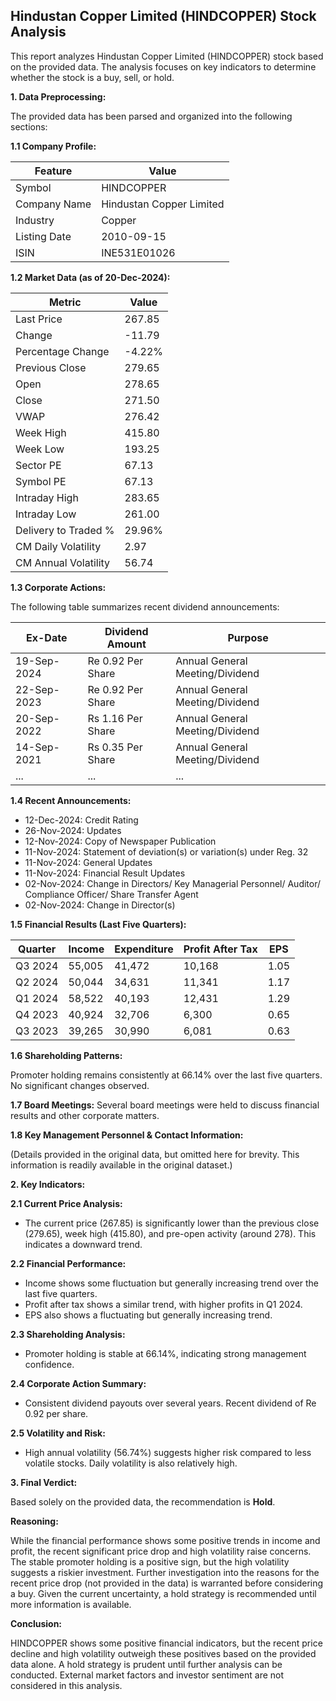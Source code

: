 ## Hindustan Copper Limited (HINDCOPPER) Stock Analysis

This report analyzes Hindustan Copper Limited (HINDCOPPER) stock based on the provided data.  The analysis focuses on key indicators to determine whether the stock is a buy, sell, or hold.

**1. Data Preprocessing:**

The provided data has been parsed and organized into the following sections:

**1.1 Company Profile:**

| Feature          | Value                     |
|-----------------|--------------------------|
| Symbol           | HINDCOPPER                |
| Company Name     | Hindustan Copper Limited   |
| Industry         | Copper                    |
| Listing Date     | 2010-09-15                |
| ISIN             | INE531E01026              |


**1.2 Market Data (as of 20-Dec-2024):**

| Metric                | Value      |
|-----------------------|-------------|
| Last Price            | 267.85     |
| Change                | -11.79      |
| Percentage Change     | -4.22%      |
| Previous Close        | 279.65     |
| Open                  | 278.65     |
| Close                 | 271.50     |
| VWAP                  | 276.42     |
| Week High             | 415.80     |
| Week Low              | 193.25     |
| Sector PE             | 67.13      |
| Symbol PE             | 67.13      |
| Intraday High         | 283.65     |
| Intraday Low          | 261.00     |
| Delivery to Traded % | 29.96%     |
| CM Daily Volatility   | 2.97       |
| CM Annual Volatility  | 56.74      |


**1.3 Corporate Actions:**

The following table summarizes recent dividend announcements:

| Ex-Date       | Dividend Amount | Purpose                                      |
|---------------|-----------------|----------------------------------------------|
| 19-Sep-2024   | Re 0.92 Per Share | Annual General Meeting/Dividend              |
| 22-Sep-2023   | Re 0.92 Per Share | Annual General Meeting/Dividend              |
| 20-Sep-2022   | Rs 1.16 Per Share | Annual General Meeting/Dividend              |
| 14-Sep-2021   | Rs 0.35 Per Share | Annual General Meeting/Dividend              |
| ...            | ...             | ...                                         |


**1.4 Recent Announcements:**

* 12-Dec-2024: Credit Rating
* 26-Nov-2024: Updates
* 12-Nov-2024: Copy of Newspaper Publication
* 11-Nov-2024: Statement of deviation(s) or variation(s) under Reg. 32
* 11-Nov-2024: General Updates
* 11-Nov-2024: Financial Result Updates
* 02-Nov-2024: Change in Directors/ Key Managerial Personnel/ Auditor/ Compliance Officer/ Share Transfer Agent
* 02-Nov-2024: Change in Director(s)


**1.5 Financial Results (Last Five Quarters):**

| Quarter      | Income     | Expenditure | Profit After Tax | EPS     |
|--------------|------------|-------------|-----------------|---------|
| Q3 2024      | 55,005     | 41,472      | 10,168           | 1.05    |
| Q2 2024      | 50,044     | 34,631      | 11,341           | 1.17    |
| Q1 2024      | 58,522     | 40,193      | 12,431           | 1.29    |
| Q4 2023      | 40,924     | 32,706      | 6,300            | 0.65    |
| Q3 2023      | 39,265     | 30,990      | 6,081            | 0.63    |


**1.6 Shareholding Patterns:**

Promoter holding remains consistently at 66.14% over the last five quarters.  No significant changes observed.


**1.7 Board Meetings:**  Several board meetings were held to discuss financial results and other corporate matters.


**1.8 Key Management Personnel & Contact Information:**

(Details provided in the original data, but omitted here for brevity.  This information is readily available in the original dataset.)


**2. Key Indicators:**

**2.1 Current Price Analysis:**

* The current price (267.85) is significantly lower than the previous close (279.65), week high (415.80), and pre-open activity (around 278). This indicates a downward trend.

**2.2 Financial Performance:**

* Income shows some fluctuation but generally increasing trend over the last five quarters.
* Profit after tax shows a similar trend, with higher profits in Q1 2024.
* EPS also shows a fluctuating but generally increasing trend.

**2.3 Shareholding Analysis:**

* Promoter holding is stable at 66.14%, indicating strong management confidence.

**2.4 Corporate Action Summary:**

* Consistent dividend payouts over several years.  Recent dividend of Re 0.92 per share.

**2.5 Volatility and Risk:**

* High annual volatility (56.74%) suggests higher risk compared to less volatile stocks.  Daily volatility is also relatively high.

**3. Final Verdict:**

Based solely on the provided data, the recommendation is **Hold**.

**Reasoning:**

While the financial performance shows some positive trends in income and profit, the recent significant price drop and high volatility raise concerns.  The stable promoter holding is a positive sign, but the high volatility suggests a riskier investment.  Further investigation into the reasons for the recent price drop (not provided in the data) is warranted before considering a buy.  Given the current uncertainty, a hold strategy is recommended until more information is available.

**Conclusion:**

HINDCOPPER shows some positive financial indicators, but the recent price decline and high volatility outweigh these positives based on the provided data alone.  A hold strategy is prudent until further analysis can be conducted.  External market factors and investor sentiment are not considered in this analysis.
